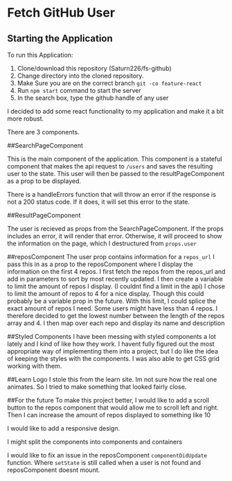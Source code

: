 # Fetch GitHub User

## Starting the Application
To run this Application:
1. Clone/download this repository (Saturn226/fs-github)
2. Change directory into the cloned repository.
3. Make Sure you are on the correct branch `git -co feature-react`
4. Run `npm start` command to start the server
5. In the search box, type the github handle of any user 

I decided to add some react functionality to my application and make it a bit more robust.

There are 3 components. 

##SearchPageComponent

This is the main component of the application. This component is a stateful component that makes the
api request to `/users` and saves the resulting user to the state. This user will then be passed to the
resultPageComponent as a prop to be displayed.

There is a handleErrors function that will throw an error if the response is not a 200 status code. If it does, it will set this error to the state.

##ResultPageComponent

The user is recieved as props from the SearchPageComponent. If the props includes an error, it will render that error. Otherwise, it will proceed to show the information on the page, which I destructured from `props.user`

##reposComponent
The user prop contains information for a `repos_url` I pass this in as a prop to the reposComponent where I display the information on the first 4 repos. I first fetch the repos from the repos_url and add in parameters to sort by most recently updated. I then create a variable to limit the amount of repos I display. (I couldnt find a limit in the api)  I chose to limit the amount of repos to 4 for a nice display. Though this could probably be a variable prop in the future. With this limit, I could splice the exact amount of repos I need. Some users might have less than 4 repos. I therefore decided to get the lowest number between the length of the repos array and 4. 
I then map over each repo and display its name and description

##Styled Components
I have been messing with styled components a lot lately and I kind of like how they work. I havent fully figured out the most appropriate way of implementing them into a project, but I do like the idea of keeping the styles with the components. I was also able to get CSS grid working with them.

##Learn Logo
I stole this from the learn site. Im not sure how the real one animates. So I tried to make something
that looked fairly close.

##For the future
To make this project better, I would like to add a scroll button to the repos component that would allow me to scroll left and right. Then I can increase the amount of repos displayed to something like 10

I would like to add a responsive design.

I might split the components into components and containers

I would like to fix an issue in the reposComponent `componentDidUpdate` function. Where `setState` is
still called when a user is not found and reposComponent doesnt mount. 


